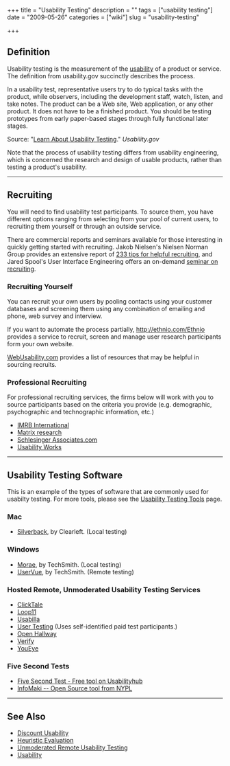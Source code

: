 +++
title = "Usability Testing"
description = ""
tags = ["usability testing"]
date = "2009-05-26"
categories = ["wiki"]
slug = "usability-testing"

+++

<h2 id="toc0">Definition</h2>
<p>Usability testing is the measurement of the <a href="/articles/usability/">usability</a> of a product or service. The definition from usability.gov succinctly describes the process.</p>

<p>In a usability test, representative users try to do typical tasks with the product, while observers, including the development staff, watch, listen, and take notes. The product can be a Web site, Web application, or any other product. It does not have to be a finished product. You should be testing prototypes from early paper-based stages through fully functional later stages.</p>

<p>Source: &quot;<a href="http://www.usability.gov/refine/learnusa.html">Learn About Usability Testing</a>.&quot; <em>Usability.gov</em></p>

<p>Note that the process of usability testing differs from usability engineering, which is concerned the research and design of usable products, rather than testing a product's usability.</p>

<hr />

<h2 id="toc1">Recruiting</h2>
<p>You will need to find usability test participants. To source them, you have different options ranging from selecting from your pool of current users, to recruiting them yourself or through an outside service.</p>

<p>There are commercial reports and seminars available for those interesting in quickly getting started with recruiting. Jakob Nielsen's Nielsen Norman Group provides an extensive report of <a href="http://www.nngroup.com/reports/tips/recruiting/">233 tips for helpful recruiting</a>, and Jared Spool's User Interface Engineering offers an on-demand <a href="http://www.uie.com/events/virtual_seminars/recruiting/">seminar on recruiting</a>.</p>


<h3 id="toc2">Recruiting Yourself</h3>
<p>You can recruit your own users by pooling contacts using your customer databases and screening them using any combination of emailing and phone, web survey and interview.</p>

<p>If you want to automate the process partially, <a href="http://ethnio.com/Ethnio">http://ethnio.com/Ethnio</a> provides a service to recruit, screen and manage user research participants form your own website.</p>

<p><a href="http://webusability.com/recruiting.html">WebUsability.com</a> provides a list of resources that may be helpful in sourcing recruits.</p>


<h3 id="toc3">Professional Recruiting</h3>
<p>For professional recruiting services, the firms below will work with you to source participants based on the criteria you provide (e.g. demographic, psychographic and technographic information, etc.)</p>

<ul>
    <li> <a href="http://www.imrbint.com/">IMRB International</a></li>
    <li> <a href="http://www.matrix-r.com/">Matrix research</a></li>
    <li> <a href="http://www.schlesingerassociates.com/"> Schlesinger Associates.com</a></li>
    <li> <a href="http://www.usabilityworks.net/">Usability Works</a></li>
</ul>

<hr />

<h2 id="toc4">Usability Testing Software</h2>
<p>This is an example of the types of software that are commonly used for usabilty testing. For more tools, please see the <a href="../tools/tags/usability-testing.html">Usability Testing Tools</a> page.</p>


<h3 id="toc5">Mac</h3>
<ul>
    <li> <a href="http://silverbackapp.com/">Silverback</a>, by Clearleft. (Local testing)</li>
</ul>


<h3 id="toc6">Windows</h3>
<ul>
    <li> <a href="http://www.techsmith.com/morae.asp">Morae</a>, by TechSmith. (Local testing)</li>
    <li> <a href="http://www.techsmith.com/uservue.asp">UserVue</a>, by TechSmith. (Remote testing)</li>
</ul>


<h3 id="toc7">Hosted Remote, Unmoderated Usability Testing Services</h3>
<ul>
    <li> <a href="http://www.clicktale.com/">ClickTale</a></li>
    <li> <a href="http://www.loop11.com/">Loop11</a></li>
    <li> <a href="http://usabilla.com/">Usabilla</a></li>
    <li> <a href="http://usertesting.com/">User Testing</a> (Uses self-identified paid test participants.)</li>
    <li> <a href="http://openhallway.com/">Open Hallway</a></li>
    <li> <a href="http://verifyapp.com/">Verify</a></li>
    <li> <a href="http://www.youeye.com/">YouEye</a></li>
</ul>


<h3 id="toc8">Five Second Tests</h3>
<ul>
    <li> <a href="http://fivesecondtest.com/">Five Second Test - Free tool on Usabilityhub</a></li>
    <li> <a href="http://sourceforge.net/projects/infomaki/">InfoMaki -- Open Source tool from NYPL</a></li>
</ul>

<hr />

<h2 id="toc9">See Also</h2>
<ul>
    <li> <a href="/articles/discount-usability/">Discount Usability</a></li>
    <li> <a href="/articles/heuristic-evaluation/">Heuristic Evaluation</a></li>
    <li> <a href="/articles/unmoderated-remote-usability-testing/">Unmoderated Remote Usability Testing</a></li>
    <li> <a href="/articles/usability/">Usability</a></li>
</ul>
